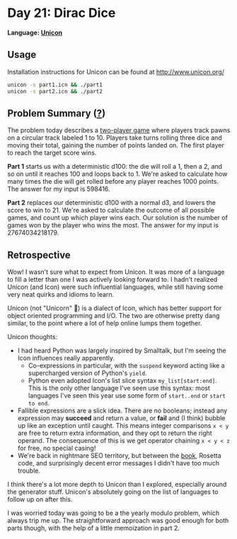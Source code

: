 # Day 21: Dirac Dice

**Language: [Unicon](http://www.unicon.org/)**

## Usage

Installation instructions for Unicon can be found at http://www.unicon.org/

```bash
unicon -s part1.icn && ./part1
unicon -s part2.icn && ./part2
```

## Problem Summary ([?](https://adventofcode.com/2021/day/21))

The problem today describes a [two-player game](https://en.wikipedia.org/wiki/Zero-player_game) where players track pawns on a circular track labeled 1 to 10.
Players take turns rolling three dice and moving their total, gaining the number of points landed on.
The first player to reach the target score wins.

**Part 1** starts us with a deterministic d100: the die will roll a 1, then a 2, and so on until it reaches 100 and loops back to 1.
We're asked to calculate how many times the die will get rolled before any player reaches 1000 points.
The answer for my input is 598416.

**Part 2** replaces our deterministic d100 with a normal d3, and lowers the score to win to 21.
We're asked to calculate the outcome of all possible games, and count up which player wins each.
Our solution is the number of games won by the player who wins the most.
The answer for my input is 27674034218179.

## Retrospective

Wow!
I wasn't sure what to expect from Unicon.
It was more of a language to fill a letter than one I was actively looking forward to.
I hadn't realized Unicon (and Icon) were such influential languages, while still having some very neat quirks and idioms to learn.

Unicon (not "Unicorn" 🦄) is a dialect of Icon, which has better support for object oriented programming and I/O.
The two are otherwise pretty dang similar, to the point where a lot of help online lumps them together.

Unicon thoughts:
- I had heard Python was largely inspired by Smalltalk, but I'm seeing the Icon influences really apparently.
  - Co-expressions in particular, with the `suspend` keyword acting like a supercharged version of Python's `yield`.
  - Python even adopted Icon's list slice syntax `my_list[start:end]`.
    This is the only other language I've seen use this syntax: most languages I've seen this year use some form of `start..end` or `start to end`.
- Fallible expressions are a slick idea.
  There are no booleans; instead any expression may **succeed** and return a value, or **fail** and (I think) bubble up like an exception until caught.
  This means integer comparisons `x < y` are free to return extra information, and they opt to return the right operand.
  The consequence of this is we get operator chaining `x < y < z` for free, no special casing!
- We're back in nightmare SEO territory, but between the [book](http://www.unicon.org/book/ub.pdf), Rosetta code, and surprisingly decent error messages I didn't have too much trouble.

I think there's a lot more depth to Unicon than I explored, especially around the generator stuff.
Unicon's absolutely going on the list of languages to follow up on after this.

I was worried today was going to be a the yearly modulo problem, which always trip me up.
The straightforward approach was good enough for both parts though, with the help of a little memoization in part 2.
